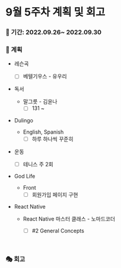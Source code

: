 # 9월 5주차 계획 및 회고

### 📆 기간: 2022.09.26~ 2022.09.30

### 📑 계획

- 레슨곡

  - [ ] 베텔기우스 - 유우리
- 독서
  - 말그릇 - 김윤나
    - [ ] 131 ~
- Dulingo
  - English, Spanish
    - [ ] 하루 하나씩 꾸준히
- 운동
  - [ ] 테니스 주 2회
- God Life
  - Front
    - [ ] 회원가입 페이지 구현
- React Native

  - React Native 마스터 클래스 - 노마드코더

    - [ ] #2 General Concepts



<br/>

### 🎭 회고


